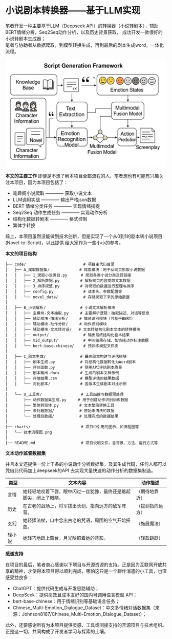 # 小说剧本转换器——基于LLM实现
笔者开发一种主要基于LLM（Deepseek API）的转换器（小说转剧本），辅助BERT情绪分析，Seq2Seq动作分析，以及历史背景获取，
成功开发一款很好的小说转剧本生成器；  
笔者与协助者从数据爬取，到模型转换生成，再到最后的剧本生成word，一体化流程。  

<p align="center">
  <img src="charts/技术流程图.png" alt="our work" width="600"/>
</p>

**本文的主要工作**
即便是不想了解本项目全部流程的人，笔者想也有可能有兴趣关注本项目，因为本项目包括了：
- 笔趣阁小说爬取 ———— 获取小说文本
- LLM调用实战 ———— 输出严格json数据
- BERT 情绪分类任务 ———— 实现情绪捕捉
- Seq2Seq 动作生成任务 ———— 实现动作分析
- 结构化数据转剧本 ———— 格式控制
- 繁体字转换

综上，本项目虽然没能做到技术创新，但是实现了一个从0到1的剧本转小说项目(Novel-to-Script)，以此提供
给大家作为一些小小的参考。

**本文的项目结构**
```
├── code/                         # 项目主代码目录
│   ├── A_爬取数据集/             # 爬虫模块：用于从网页抓取小说数据
│   │   ├── 1_爬取小说类目.py      # 爬取各类小说分类及其链接
│   │   ├── 2_解析数据.py         # 解析网页内容提取文本数据
│   │   ├── 3_排序规整.py         # 对爬取的数据进行整理与排序
│   │   ├── config.py             # 请求头、参数配置等
│   │   └── novel_data/           # 存储爬取下来的原始数据
│
│   ├── B_小说解析/               # 小说文本解析模块
│   │   ├── 主模块-文本抽取.py     # 主要解析逻辑：抽取描述、对话等信息
│   │   ├── 辅助模块-情绪分析/     # 情绪识别模块（可基于BERT）
│   │   ├── 辅助模块-动作分析/     # 动作识别模块
│   │   ├── 辅助模块-文本转对话/   # 文本转结构化剧本文本的转换模块
│   │   ├── output/               # 输出最终结构化剧本结果
│   │   ├── mid_output/           # 中间结果存储，如情绪动作标注数据
│   │   └── bert-base-chinese/    # 预训练模型文件夹
│
│   ├── C_剧本生成/               # 最终剧本构建与评估模块
│   │   ├── 剧本生成.py           # 将结构化数据转化为Word剧本
│   │   ├── 评估函数.py           # 使用API评估剧本质量
│   │   ├── 剧本输出.docx         # 生成的剧本文档示例
│   │   ├── 评估结果.csv          # 模型评估的结果数据
│   │   └── 对比剧本/             # 各版本生成剧本对比示例
│
│   └── U_工具库/                 # 工具函数与数据预处理
│       ├── 动作数据集生成.py     # 用于创建动作识别训练数据
│       ├── 繁体转简体.py         # 文本繁简转换工具
│       ├── 未处理数据/           # 原始未清洗的数据
│       └── 处理后数据/           # 处理完成的数据结果
│
├── charts/                      # 项目中引用的图示，如流程图等
│   └── 技术流程图.png
│
├── README.md                    # 项目说明文件，含背景、方法、运行方式等
```

**文本动作监督数据集** 

并且本文还提供一份上千条的小说动作分析数据集，及其生成代码，任何人都可以凭借此代码加上deepseek的API
去实现大量快速的动作分析的数据集制造。

| 类型     | 文本内容                                                                 | 动作描述         |
|----------|--------------------------------------------------------------------------|------------------|
| 言情     | 她轻轻地咬着下唇，眼中闪过一丝犹豫，最终还是踮起脚尖，闭上了眼睛。       | （期待地靠近）   |
| 历史     | 在古老的战场上，将军拔出长剑，指向远方的敌军阵营。                       | （拔剑指向远方） |
| 玄幻     | 她轻挥法杖，口中念出古老的咒语，周围的空气开始扭曲。                     | （施展魔法）     |
| 轻小说   | 她轻巧地跃上窗台，月光映照着她的背影。                                   | （轻盈跳跃）     |


**感谢支持** 

在项目的最后，笔者衷心感谢以下项目与开源资源的支持。正是因为互联网开放共享的精神，才使得本项目得以顺利完成，哪怕这只是一个聊作消遣的小工具，也深感受益良多：

- ChatGPT：提供代码生成与开发思路辅助；
- DeepSeek：提供高效且成本友好的国内可调用语言模型 API；
- bert-base-chinese：用于情绪识别等基础语言任务；
- Chinese_Multi-Emotion_Dialogue_Dataset：中文多情绪对话数据集（来源：Johnson8187/Chinese_Multi-Emotion_Dialogue_Dataset）；

此外，还要感谢所有为本项目提供灵感、工具或间接支持的开源项目与技术组织。正是这一切，共同构成了开发者学习与探索的土壤。


